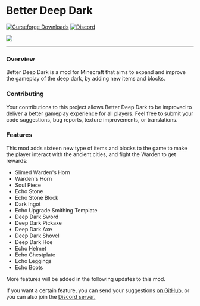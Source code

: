 # Better Deep Dark

<a href="https://www.curseforge.com/minecraft/mc-mods/better-deep-dark"><img src="https://cf.way2muchnoise.eu/full_1060201_downloads.svg" alt="Curseforge Downloads"></a>
<a href="https://discord.gg/e2BQx4bbsU"><img alt="Discord" src="https://img.shields.io/discord/1194733791818821663?color=brightgreen&label=Discord"></a>

<img src="https://cdn.modrinth.com/data/IO0rG794/images/7cd38e9a6785eda98a7a413bc142192d686a8474.png">
<hr>

### Overview

Better Deep Dark is a mod for Minecraft that aims to expand and improve the gameplay of the deep dark, by adding new items and blocks.

### Contributing

Your contributions to this project allows Better Deep Dark to be improved to deliver a better gameplay experience for all players. Feel free to submit your code suggestions, bug reports, texture improvements, or translations.

### Features

This mod adds sixteen new type of items and blocks to the game to make the player interact with the ancient cities, and fight the Warden to get rewards:

- Slimed Warden's Horn
- Warden's Horn
- Soul Piece
- Echo Stone
- Echo Stone Block
- Dark Ingot
- Echo Upgrade Smithing Template
- Deep Dark Sword
- Deep Dark Pickaxe
- Deep Dark Axe
- Deep Dark Shovel
- Deep Dark Hoe
- Echo Helmet
- Echo Chestplate
- Echo Leggings
- Echo Boots

More features will be added in the following updates to this mod.

If you want a certain feature, you can send your suggestions [on GitHub,](https://github.com/axperty/betterdeepdark-forge/issues/new) or you can also join the [Discord server.](https://discord.gg/yweZ2agkDw)
